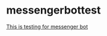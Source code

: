 # messengerbottest
[This is testing for messenger bot](https://github.com/WWC1355/messengerbottest)
